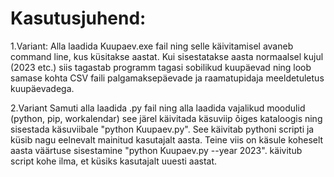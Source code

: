# Kasutusjuhend:

1.Variant: Alla laadida Kuupaev.exe fail ning selle käivitamisel avaneb command line, kus küsitakse aastat. Kui sisestatakse aasta normaalsel kujul (2023 etc.) siis tagastab programm tagasi sobilikud kuupäevad ning loob samase kohta CSV faili palgamaksepäevade ja raamatupidaja meeldetuletus kuupäevadega.

2.Variant Samuti alla laadida .py fail ning alla laadida vajalikud moodulid (python, pip, workalendar) see järel käivitada käsuviip õiges kataloogis ning sisestada käsuviibale "python Kuupaev.py". See käivitab pythoni scripti ja küsib nagu eelnevalt mainitud kasutajalt aasta. Teine viis on käsule koheselt aasta väärtuse sisestamine "python Kuupaev.py --year 2023". käivitub script kohe ilma, et küsiks kasutajalt uuesti aastat.
